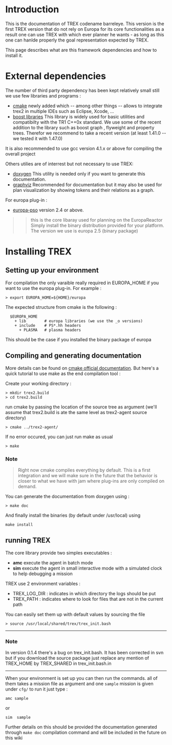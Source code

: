 # Introduction #

This is the documentation of TREX codename barreleye. This version is the first TREX version that do not rely on Europa for its core functionalities as a result one can use TREX with which ever planner he wants - as long as this one can hanlde properly the goal representation expected by TREX.

This page describes what are this framework dependencies and how to install it.

# External dependencies #

The number of third party dependency has been kept relatively small still we use few libraries and programs  :
  * [cmake](http://www.cmake.org/) newly added which -- among other things -- allows to integrate trex2 in multiple IDEs such as Eclipse, Xcode, ...
  * [boost libraries](http://www.boost.org) This library is widely used for basic utilities and compatibilty with the TR1 C++0x standard. We use some of the recent addition to the library such as boost graph , flyweight and property trees. Therefor we recommend to take a recent version (at least 1.41.0 -- we tested it with 1.47.0)

It is also recommended to use gcc version 4.1.x or above for compiling the overall project

Others utilies are of interrest but not necessary to use TREX:
  * [doxygen](http://www.doxygen.org/)  This utility is needed only if you want to generate this documentation.
  * [graphviz](http://www.graphviz.org/) Recommended for documentation but it may also be used for plan visualization by showing tokens and their relations as a graph.

For europa plug-in :
  * [europa-pso](http://code.google.com/p/europa-pso/) version 2.4 or above.
> > this is the core libaray used for planning on the EuropaReactor
> > Simply install the binary distribution provided for your platform.
> > The version we use is europa 2.5 (binary package)

# Installing TREX #

## Setting up your environment ##

For compilation the only varaible really required in EUROPA\_HOME if you want to use the europa plug-in.
For example :
```
> export EUROPA_HOME=${HOME}/europa
```
The expected structure from cmake is the following :
```
  $EUROPA_HOME
    + lib        # europa libraries (we use the _o versions)
    + include    # PS*.hh headers
      + PLASMA   # plasma headers
```
This should be the case if you installed the binary package of europa

## Compiling and generating documentation ##

More details can be found on [cmake official documentation](http://www.cmake.org/cmake/help/runningcmake.html). But here's a quick tutorial to use make as the end compilation tool :

Create your working directory :
```
> mkdir trex2.build
> cd trex2.build
```

run cmake by passing the location of the source tree as argument (we'll assume
that trex2.build is ate the same level as trex2-agent source directory)
```
> cmake ../trex2-agent/
```
If no error occured, you can just run make as usual
```
> make
```
### Note ###

> Right now cmake compiles everything by default. This is a first integration
> and we will make sure in the future that the behavior is closer to what we
> have with jam where plug-ins are only compiled on demand.

You can generate the documentation from doxygen using :
```
> make doc
```

And finally install the binaries (by default under /usr/local) using
```
make install
```

## running TREX ##

The core library provide two simples executables :
  * **amc** execute the agent in batch mode
  * **sim** execute the agent in small interactive mode with a simulated clock to help debugging a mission

TREX use 2 environment variables :
  * TREX\_LOG\_DIR : indicates in which directory the logs should be put
  * TREX\_PATH : indicates where to look for files that are not in the current path

You can easily set them up with default values by sourcing the file
```
> source /usr/local/shared/trex/trex_init.bash
```

---

### Note ###
In version 0.1.4 there's a bug on trex\_init.bash. It has been corrected in svn but if you download the source package just replace any mention of TREX\_HOME by TREX\_SHARED in trex\_init.bash.in

---

When your environment is set up you can then run the commands.
all of them takes a mission file as argument and one `sample` mission is given under `cfg/` to run it just type :
```
amc sample 
```
or
```
sim  sample
```

Further details on this should be provided the documentation generated through `make doc` compilation command and will be included in the future on this wiki

